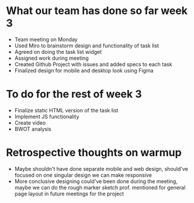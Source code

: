 # What our team has done so far week 3

  - Team meeting on Monday
  - Used Miro to brainstorm design and functionality of task list
  - Agreed on doing the task list widget
  - Assigned work during meeting
  - Created Github Project with issues and added specs to each task
  - Finalized design for mobile and desktop look using Figma

  # To do for the rest of week 3

  - Finalize static HTML version of the task list
  - Implement JS functionality
  - Create video
  - BWOT analysis

# Retrospective thoughts on warmup

- Maybe shouldn't have done separate mobile and web design, should've focused on one singular design we can make responsive
- More conclusive designing could've been done during the meeting, maybe we can do the rough marker sketch prof. mentioned for general page layout in future meetings for the project

